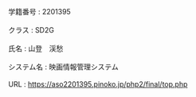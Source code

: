 学籍番号   : 2201395<br><br>
クラス     : SD2G<br><br>
氏名       : 山登　渓愁<br><br>
システム名 : 映画情報管理システム<br><br>
URL        : https://aso2201395.pinoko.jp/php2/final/top.php